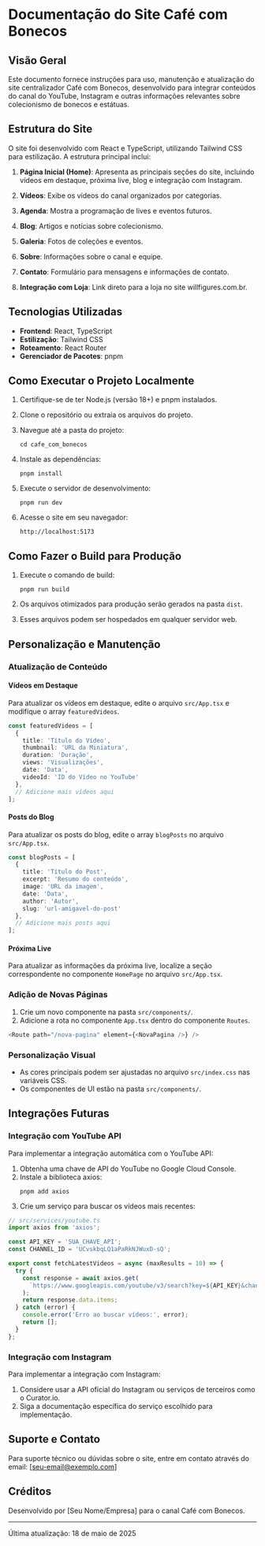 # Documentação do Site Café com Bonecos

## Visão Geral
Este documento fornece instruções para uso, manutenção e atualização do site centralizador Café com Bonecos, desenvolvido para integrar conteúdos do canal do YouTube, Instagram e outras informações relevantes sobre colecionismo de bonecos e estátuas.

## Estrutura do Site

O site foi desenvolvido com React e TypeScript, utilizando Tailwind CSS para estilização. A estrutura principal inclui:

1. **Página Inicial (Home)**: Apresenta as principais seções do site, incluindo vídeos em destaque, próxima live, blog e integração com Instagram.

2. **Vídeos**: Exibe os vídeos do canal organizados por categorias.

3. **Agenda**: Mostra a programação de lives e eventos futuros.

4. **Blog**: Artigos e notícias sobre colecionismo.

5. **Galeria**: Fotos de coleções e eventos.

6. **Sobre**: Informações sobre o canal e equipe.

7. **Contato**: Formulário para mensagens e informações de contato.

8. **Integração com Loja**: Link direto para a loja no site willfigures.com.br.

## Tecnologias Utilizadas

- **Frontend**: React, TypeScript
- **Estilização**: Tailwind CSS
- **Roteamento**: React Router
- **Gerenciador de Pacotes**: pnpm

## Como Executar o Projeto Localmente

1. Certifique-se de ter Node.js (versão 18+) e pnpm instalados.

2. Clone o repositório ou extraia os arquivos do projeto.

3. Navegue até a pasta do projeto:
   ```
   cd cafe_com_bonecos
   ```

4. Instale as dependências:
   ```
   pnpm install
   ```

5. Execute o servidor de desenvolvimento:
   ```
   pnpm run dev
   ```

6. Acesse o site em seu navegador:
   ```
   http://localhost:5173
   ```

## Como Fazer o Build para Produção

1. Execute o comando de build:
   ```
   pnpm run build
   ```

2. Os arquivos otimizados para produção serão gerados na pasta `dist`.

3. Esses arquivos podem ser hospedados em qualquer servidor web.

## Personalização e Manutenção

### Atualização de Conteúdo

#### Vídeos em Destaque
Para atualizar os vídeos em destaque, edite o arquivo `src/App.tsx` e modifique o array `featuredVideos`.

```typescript
const featuredVideos = [
  {
    title: 'Título do Vídeo',
    thumbnail: 'URL da Miniatura',
    duration: 'Duração',
    views: 'Visualizações',
    date: 'Data',
    videoId: 'ID do Vídeo no YouTube'
  },
  // Adicione mais vídeos aqui
];
```

#### Posts do Blog
Para atualizar os posts do blog, edite o array `blogPosts` no arquivo `src/App.tsx`.

```typescript
const blogPosts = [
  {
    title: 'Título do Post',
    excerpt: 'Resumo do conteúdo',
    image: 'URL da imagem',
    date: 'Data',
    author: 'Autor',
    slug: 'url-amigavel-do-post'
  },
  // Adicione mais posts aqui
];
```

#### Próxima Live
Para atualizar as informações da próxima live, localize a seção correspondente no componente `HomePage` no arquivo `src/App.tsx`.

### Adição de Novas Páginas

1. Crie um novo componente na pasta `src/components/`.
2. Adicione a rota no componente `App.tsx` dentro do componente `Routes`.

```typescript
<Route path="/nova-pagina" element={<NovaPagina />} />
```

### Personalização Visual

- As cores principais podem ser ajustadas no arquivo `src/index.css` nas variáveis CSS.
- Os componentes de UI estão na pasta `src/components/`.

## Integrações Futuras

### Integração com YouTube API
Para implementar a integração automática com o YouTube API:

1. Obtenha uma chave de API do YouTube no Google Cloud Console.
2. Instale a biblioteca axios:
   ```
   pnpm add axios
   ```
3. Crie um serviço para buscar os vídeos mais recentes:

```typescript
// src/services/youtube.ts
import axios from 'axios';

const API_KEY = 'SUA_CHAVE_API';
const CHANNEL_ID = 'UCvskbqLQ1aPaRkNJWuxD-sQ';

export const fetchLatestVideos = async (maxResults = 10) => {
  try {
    const response = await axios.get(
      `https://www.googleapis.com/youtube/v3/search?key=${API_KEY}&channelId=${CHANNEL_ID}&part=snippet,id&order=date&maxResults=${maxResults}`
    );
    return response.data.items;
  } catch (error) {
    console.error('Erro ao buscar vídeos:', error);
    return [];
  }
};
```

### Integração com Instagram
Para implementar a integração com Instagram:

1. Considere usar a API oficial do Instagram ou serviços de terceiros como o Curator.io.
2. Siga a documentação específica do serviço escolhido para implementação.

## Suporte e Contato

Para suporte técnico ou dúvidas sobre o site, entre em contato através do email: [seu-email@exemplo.com]

## Créditos

Desenvolvido por [Seu Nome/Empresa] para o canal Café com Bonecos.

---

Última atualização: 18 de maio de 2025
